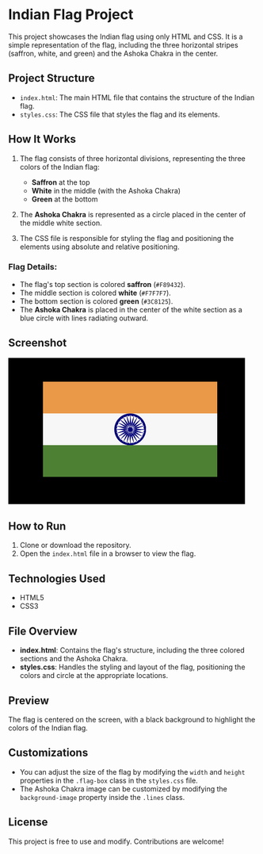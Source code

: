 # Indian Flag Project

This project showcases the Indian flag using only HTML and CSS. It is a simple representation of the flag, including the three horizontal stripes (saffron, white, and green) and the Ashoka Chakra in the center.

## Project Structure

- `index.html`: The main HTML file that contains the structure of the Indian flag.
- `styles.css`: The CSS file that styles the flag and its elements.

## How It Works

1. The flag consists of three horizontal divisions, representing the three colors of the Indian flag:
    - **Saffron** at the top
    - **White** in the middle (with the Ashoka Chakra)
    - **Green** at the bottom

2. The **Ashoka Chakra** is represented as a circle placed in the center of the middle white section.

3. The CSS file is responsible for styling the flag and positioning the elements using absolute and relative positioning.

### Flag Details:
- The flag's top section is colored **saffron** (`#F89432`).
- The middle section is colored **white** (`#F7F7F7`).
- The bottom section is colored **green** (`#3C8125`).
- The **Ashoka Chakra** is placed in the center of the white section as a blue circle with lines radiating outward.

## Screenshot
 ![1](./Screenshot.png)

## How to Run

1. Clone or download the repository.
2. Open the `index.html` file in a browser to view the flag.

## Technologies Used

- HTML5
- CSS3

## File Overview

- **index.html**: Contains the flag's structure, including the three colored sections and the Ashoka Chakra.
- **styles.css**: Handles the styling and layout of the flag, positioning the colors and circle at the appropriate locations.

## Preview

The flag is centered on the screen, with a black background to highlight the colors of the Indian flag.

## Customizations

- You can adjust the size of the flag by modifying the `width` and `height` properties in the `.flag-box` class in the `styles.css` file.
- The Ashoka Chakra image can be customized by modifying the `background-image` property inside the `.lines` class.

## License

This project is free to use and modify. Contributions are welcome!
